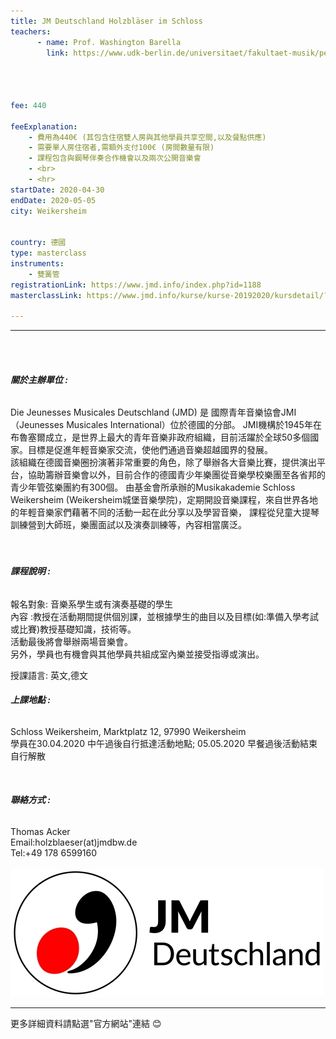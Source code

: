 ```yaml
---
title: JM Deutschland Holzbläser im Schloss
teachers:
      - name: Prof. Washington Barella   
        link: https://www.udk-berlin.de/universitaet/fakultaet-musik/personen-nach-instrumentenstudiengaengen/detailseite-personen-fm/person/show/washington-barella/




fee: 440

feeExplanation: 
    - 費用為440€ (其包含住宿雙人房與其他學員共享空間,以及餐點供應)
    - 需要單人房住宿者,需額外支付100€ (房間數量有限)
    - 課程包含與鋼琴伴奏合作機會以及兩次公開音樂會    
    - <br>
    - <hr>
startDate: 2020-04-30
endDate: 2020-05-05
city: Weikersheim
      

country: 德國
type: masterclass
instruments:
    - 雙簧管
registrationLink: https://www.jmd.info/index.php?id=1188
masterclassLink: https://www.jmd.info/kurse/kurse-20192020/kursdetail/?tx_mnmevents_pi2%5Beventid%5D=539&tx_mnmevents_pi2%5Bback%5D=136&cHash=2d440b304af2bb359b833da727692bc7
    
---
```

<hr>
<br>
<br>

###### __關於主辦單位 :__<br> 

Die Jeunesses Musicales Deutschland (JMD) 是 國際青年音樂協會JMI（Jeunesses Musicales International）位於德國的分部。
JMI機構於1945年在布魯塞爾成立，是世界上最大的青年音樂非政府組織，目前活躍於全球50多個國家。目標是促進年輕音樂家交流，使他們通過音樂超越國界的發展。<br>
該組織在德國音樂圈扮演著非常重要的角色，除了舉辦各大音樂比賽，提供演出平台，協助籌辦音樂會以外，目前合作的德國青少年樂團從音樂學校樂團至各省邦的青少年管弦樂團約有300個。
由基金會所承辦的Musikakademie Schloss Weikersheim (Weikersheim城堡音樂學院)，定期開設音樂課程，來自世界各地的年輕音樂家們藉著不同的活動一起在此分享以及學習音樂，
課程從兒童大提琴訓練營到大師班，樂團面試以及演奏訓練等，內容相當廣泛。
<br>
<br>
<br>


###### __課程說明 :__<br>  
 
 報名對象: 音樂系學生或有演奏基礎的學生<br>
 內容 :教授在活動期間提供個別課，並根據學生的曲目以及目標(如:準備入學考試或比賽)教授基礎知識，技術等。<br>
 活動最後將會舉辦兩場音樂會。<br>
 另外，學員也有機會與其他學員共組成室內樂並接受指導或演出。<br> 
 
 授課語言: 英文,德文<br>
 
 
###### __上課地點 :__<br>   
 Schloss Weikersheim,
 Marktplatz 12, 97990  Weikersheim<br>
 學員在30.04.2020 中午過後自行抵達活動地點; 05.05.2020 早餐過後活動結束自行解散
 <br>
 
<br>

###### __聯絡方式 :__<br>  
Thomas Acker<br>
Email:holzblaeser(at)jmdbw.de<br>
Tel:+49 178 6599160<br>
<br>
<img src="/assets/img/jnd.jpg" class="img-fluid" alt="...">
<br>
<hr>
更多詳細資料請點選"官方網站"連結 😊
